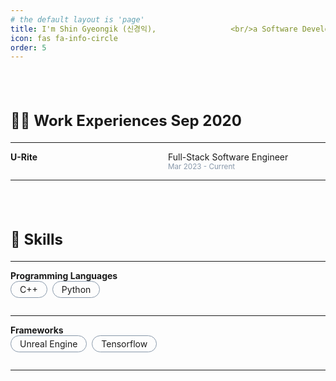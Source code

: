 ```yaml
---
# the default layout is 'page'
title: I'm Shin Gyeongik (신경익),　　　　　　　　　　<br/>a Software Developer
icon: fas fa-info-circle
order: 5
---
```


<style type='text/css'>
[class*="about__content"] {
  margin-top: 80px;
}
[class*="about__title"] {
  display: block;
  margin-bottom: 20px;
  font-size: x-large;
}
[class*="experience__container"] {
  display: flex;
  flex-direction: row;
}
[class*="experience__company"] {
  width: 50%;
}
[class*="experience__infotab"] {
  width: 50%;
  display: flex;
  flex-direction: column;
}
[class*="experience__workperiod"] {
  font-size: smaller;
  color: #8898AA;
}
[class*="skills__contents"] {
  display: flex;
  flex-direction: row;
  margin: 0;
  padding: 0;
  list-style-type: none;
  flex-wrap: wrap;
}
[class*="skills__item"] {
  margin: 0 8px 14px 0;
  padding: 4px 14px;
  border: 1px solid #8898AA;
  border-radius: 100px;
}
</style>

<div class=about__content>
  <strong class=about__title>👨‍💻 Work Experiences
    <span id=workyear>Sep 2020</span>
  </strong>
  <hr/>
  <div class=experience__container>
    <strong class=experience__company>U-Rite</strong>
    <div class=experience__infotab>
      <span>Full-Stack Software Engineer</span>
      <span id=urite class=experience__workperiod>Mar 2023 - Current</span>
    </div>
  </div>
  <hr/>
</div>

<div class=about__content>
  <strong class=about__title>💪 Skills</strong>
  <hr/>
  
  <div class=skills__container>
    <strong class=programming__language>Programming Languages</strong>
    <div class=skills__infotab>
      <ul class=PL__skills__contents>
        <li class=skills__item>C++</li>
        <li class=skills__item>Python</li>
      </ul>
    </div>
  </div>
  <hr/>

  <div class=skills__container>
    <strong class=framework>Frameworks</strong>
    <div class=skills__infotab>
      <ul class=FW__skills__contents>
         <li class=skills__item>Unreal Engine</li>
          <li class=skills__item>Tensorflow</li>
      </ul>
    </div>
  </div>
  <hr/>

<script>
  function parseDateString(dateString) {
    const [month, year] = dateString.split(" ");
    const monthMap = {
      Jan: 0,
      Feb: 1,
      Mar: 2,
      Apr: 3,
      May: 4,
      Jun: 5,
      Jul: 6,
      Aug: 7,
      Sep: 8,
      Oct: 9,
      Nov: 10,
      Dec: 11,
    };
    const monthNumber = monthMap[month];
    const dateObject = new Date(year, monthNumber, 1);
    return dateObject;
  }

  function getProfessionalWorkYear(startDate) {
    const currentDate = new Date();
    const diffYears = currentDate.getFullYear() - startDate.getFullYear();
    return `${diffYears}+ yrs`;
  }

  function getCurrentWorkPeriod(startDate) {
    /* Check if the startDate argument is a valid Date object */
    if (!(startDate instanceof Date) || isNaN(startDate)) {
      throw new Error("Invalid date object");
    }

    const currentDate = new Date();

    const diffYears = currentDate.getFullYear() - startDate.getFullYear();
    const diffMonths = (currentDate.getMonth() - startDate.getMonth()) + (diffYears * 12) + 1;

    if (diffYears === 0) {
      return `${diffMonths} mos`;
    } else {
      return `${diffYears} ${diffYears > 1 ? 'yrs' : 'yr'}, ${diffMonths % 12} mos`;
    }
  }

  const workyearEl = document.getElementById("workyear");
  const uriteEl = document.getElementById("urite");

  const parsedWorkyearDate = parseDateString(workyearEl.textContent);
  const parsedUriteDate = parseDateString(uriteEl.textContent.split(" - ")[0].trim());

  const workyearStartDate = new Date(parsedWorkyearDate);
  const uriteStartDate = new Date(parsedUriteDate);

  workyearEl.innerHTML = ` ·  ${getProfessionalWorkYear(workyearStartDate)}`;
  uriteEl.append(` · ${getCurrentWorkPeriod(uriteStartDate)}`);
</script>
